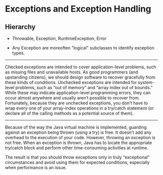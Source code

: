 # Exceptions and Exception Handling

## Hierarchy

* Throwable, Exception, RuntimeException, Error

* Any Exception are moreoften "logical" subclasses to identify exception types.

---

Checked exceptions are intended to cover application-level problems, such as missing files and unavailable hosts. As good programmers (and upstanding citizens), we should design software to recover gracefully from these kinds of conditions. Unchecked exceptions are intended for system-level problems, such as “out of memory” and “array index out of bounds.” While these may indicate application-level programming errors, they can occur almost anywhere and usually aren’t possible to recover from. Fortunately, because they are unchecked exceptions, you don’t have to wrap every one of your array-index operations in a try/catch statement (or declare all of the calling methods as a potential source of them).

---

Because of the way the Java virtual machine is implemented, guarding against an exception being thrown (using a try) is free. It doesn’t add any overhead to the execution of your code. However, throwing an exception is not free. When an exception is thrown, Java has to locate the appropriate try/catch block and perform other time-consuming activities at runtime.

The result is that you should throw exceptions only in truly “exceptional” circumstances and avoid using them for expected conditions, especially when performance is an issue.
